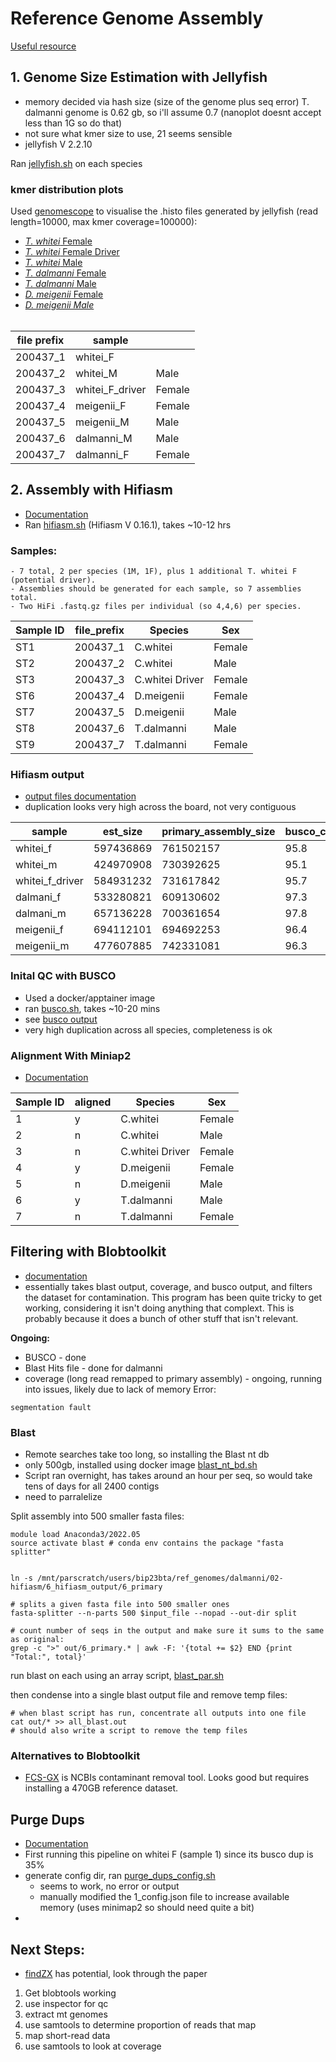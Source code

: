
# **Reference Genome Assembly**

[Useful resource](https://github.com/alexjvr1/T.dalmanni_Genomics_of_meiotic_drive/blob/main/Electronic_Lab_Book.md#1-genome-assembly)

## **1. Genome Size Estimation with Jellyfish**
* memory decided via hash size (size of the genome plus seq error) T. dalmanni genome is 0.62 gb, so i'll assume 0.7 (nanoplot doesnt accept less than 1G so do that)
* not sure what kmer size to use, 21 seems sensible 
* jellyfish V 2.2.10

Ran [jellyfish.sh](https://github.com/BenAlston/stalkie_ref_genome_assembly/blob/main/scripts/jellyfish.sh) on each species

### **kmer distribution plots**
Used [genomescope](http://qb.cshl.edu/genomescope/) to visualise the .histo files generated by jellyfish (read length=10000, max kmer coverage=100000):
- [_T. whitei_ Female](http://genomescope.org/analysis.php?code=blR2SdZ6dlrwedM2Fgs8)
- [_T. whitei_ Female Driver](http://genomescope.org/analysis.php?code=VjP3GGnGS6YEajK6XUB1)
- [_T. whitei_ Male](http://genomescope.org/analysis.php?code=XWsvvvcObVy7x83qxEAu)
- [_T. dalmanni_ Female](http://genomescope.org/analysis.php?code=7NAz3STmNnNqW83R5kLc)
- [_T. dalmanni_ Male](http://genomescope.org/analysis.php?code=TW147FQXJ18A79EpLjEc)
- [_D. meigenii_ Female](http://genomescope.org/analysis.php?code=4tooUMZucAlqGmV0V0E8)
- [_D. meigenii Male_](http://genomescope.org/analysis.php?code=ISWwt723ucFqtJJKRgrT) 
<br><br>

| file prefix | sample         |     |
| ------------ | --------------- | ------ |
| 200437\_1    | whitei_F        |
| 200437\_2    | whitei_M        | Male   |
| 200437\_3    | whitei_F_driver | Female |
| 200437\_4    | meigenii_F      | Female |
| 200437\_5    | meigenii_M      | Male   |
| 200437\_6    | dalmanni_M     | Male   |
| 200437\_7    | dalmanni_F     | Female |

## **2. Assembly with Hifiasm**
* [Documentation](https://github.com/chhylp123/hifiasm)
* Ran [hifiasm.sh](https://github.com/BenAlston/stalkie_ref_genome_assembly/blob/main/scripts/hifiasm.sh) (Hifiasm V 0.16.1), takes ~10-12 hrs

### Samples:

  ~~~
  - 7 total, 2 per species (1M, 1F), plus 1 additional T. whitei F (potential driver).
  - Assemblies should be generated for each sample, so 7 assemblies total.
  - Two HiFi .fastq.gz files per individual (so 4,4,6) per species.
  ~~~

| Sample ID | file\_prefix | Species         | Sex    |
| --------- | ------------ | --------------- | ------ |
| ST1       | 200437\_1    | C.whitei        | Female |
| ST2       | 200437\_2    | C.whitei        | Male   |
| ST3       | 200437\_3    | C.whitei Driver | Female |
| ST6       | 200437\_4    | D.meigenii      | Female |
| ST7       | 200437\_5    | D.meigenii      | Male   |
| ST8       | 200437\_6    | T.dalmanni      | Male   |
| ST9       | 200437\_7    | T.dalmanni      | Female |

### **Hifiasm output**
* [output files documentation](https://hifiasm.readthedocs.io/en/latest/interpreting-output.html)
* duplication looks very high across the board, not very contiguous


| sample          | est_size         | primary_assembly_size | busco_completeness | busco_dup | contigs |
|-----------------|------------------|-----------------------|--------------------|-----------|---------|
| whitei_f        |        597436869 | 761502157             | 95.8               | 35.6      | 7589    |
| whitei_m        | 424970908        | 730392625             | 95.1               | 25.6      | 6466    |
| whitei_f_driver |        584931232 | 731617842             | 95.7               | 42.3      | 6774    |
| dalmani_f       |        533280821 | 609130602             | 97.3               | 4.9       | 2425    |
| dalmani_m       | 657136228        | 700361654             | 97.8               | 25.7      | 2913    |
| meigenii_f      |        694112101 | 694692253             | 96.4               | 28.6      | 3136    |
| meigenii_m      | 477607885        | 742331081             | 96.3               | 16.9      | 3064    |


### **Inital QC with BUSCO**
* Used a docker/apptainer image
* ran [busco.sh](https://github.com/BenAlston/stalkie_ref_genome_assembly/blob/main/scripts/busco.sh), takes ~10-20 mins
* see [busco output](https://github.com/BenAlston/stalkie_ref_genome_assembly/tree/main/lab_book/Data/BUSCO_output)
* very high duplication across all species, completeness is ok

### **Alignment With Miniap2**
* [Documentation](https://github.com/lh3/minimap2)

| Sample ID | aligned | Species         | Sex    |
| --------- | ------------ | --------------- | ------ |
| 1       | y    | C.whitei        | Female |
| 2       | n    | C.whitei        | Male   |
| 3       | n    | C.whitei Driver | Female |
| 4       | y    | D.meigenii      | Female |
| 5       | n    | D.meigenii      | Male   |
| 6       | y    | T.dalmanni      | Male   |
| 7       | n    | T.dalmanni      | Female |



## **Filtering with Blobtoolkit**
* [documentation](https://github.com/blobtoolkit/blobtoolkit)
* essentially takes blast output, coverage, and busco output, and filters the dataset for contamination. This program has been quite tricky to get working, considering it isn't doing anything that complext. This is probably because it does a bunch of other stuff that isn't relevant.

**Ongoing:**
* BUSCO - done
* Blast Hits file - done for dalmanni
* coverage (long read remapped to primary assembly) - ongoing, running into issues, likely due to lack of memory
Error:
~~~
segmentation fault
~~~  

### **Blast**
* Remote searches take too long, so installing the Blast nt db
* only 500gb, installed using docker image [blast_nt_bd.sh](https://github.com/BenAlston/stalkie_ref_genome_assembly/tree/main/scripts/blast_nt_db.sh)
* Script ran overnight, has takes around an hour per seq, so would take tens of days for all 2400 contigs
* need to parralelize

Split assembly into 500 smaller fasta files:
~~~
module load Anaconda3/2022.05
source activate blast # conda env contains the package "fasta splitter"


ln -s /mnt/parscratch/users/bip23bta/ref_genomes/dalmanni/02-hifiasm/6_hifiasm_output/6_primary

# splits a given fasta file into 500 smaller ones
fasta-splitter --n-parts 500 $input_file --nopad --out-dir split

# count number of seqs in the output and make sure it sums to the same as original:
grep -c ">" out/6_primary.* | awk -F: '{total += $2} END {print "Total:", total}'
~~~


run blast on each using an array script, [blast_par.sh](https://github.com/BenAlston/stalkie_ref_genome_assembly/tree/main/scripts/blast_par.sh)

then condense into a single blast output file and remove temp files:
~~~
# when blast script has run, concentrate all outputs into one file
cat out/* >> all_blast.out
# should also write a script to remove the temp files
~~~

### **Alternatives to Blobtoolkit**
* [FCS-GX](https://github.com/ncbi/fcs/wiki/FCS-GX) is NCBIs contaminant removal tool. Looks good but requires installing a 470GB reference dataset.

## **Purge Dups**
* [Documentation](https://github.com/dfguan/purge_dups)
* First running this pipeline on whitei F (sample 1) since its busco dup is 35%
* generate config dir, ran [purge_dups_config.sh](https://github.com/BenAlston/stalkie_ref_genome_assembly/tree/main/scripts/purge_dups_config.sh)
  - seems to work, no error or output
  - manually modified the 1_config.json file to increase available memory (uses minimap2 so should need quite a bit)
* 


## **Next Steps:**
*  [findZX](https://github.com/hsigeman/findZX) has potential, look through the paper


1. Get blobtools working
3. use inspector for qc
4. extract mt genomes
7. use samtools to determine proportion of reads that map
8. map short-read data
9. use samtools to look at coverage




